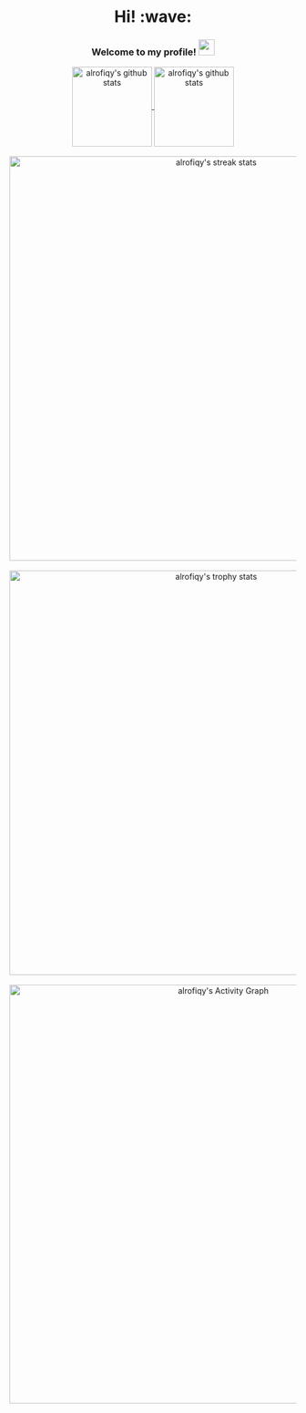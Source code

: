 <h1 align='center'> Hi! :wave:</h1>
<h3 align="center">
  Welcome to my profile!
  <img src="https://media.giphy.com/media/hvRJCLFzcasrR4ia7z/giphy.gif" width="28">
</h3>

<p align='center'>
   <a href="https://github.com/alrofiqy/">
   <img align="center" height="140px" src="https://github-readme-stats.vercel.app/api/top-langs/?username=alrofiqy&layout=compact&title_color=8B64FF" alt="alrofiqy's github stats"/>
   </a>
   <a href="https://github.com/alrofiqy/">
   <img align="center" height="140px" src="https://github-readme-stats.vercel.app/api?username=alrofiqy&hide=issues&count_private=true&show_icons=true&title_color=8B64FF&icon_color=8B64FF" alt="alrofiqy's github stats" />
   </a><br/><br/>
  <a href="https://github.com/alrofiqy/">
   <img align="center" width="710px" src="https://github-readme-streak-stats.herokuapp.com/?user=alrofiqy&theme=default&fire=8B64FF&ring=8B64FF&currStreakLabel=8B64FF&sideNums=8B64FF&currStreakNum=d62976" alt="alrofiqy's streak stats"/>
   </a><br/><br/>
   <img align="center" width="710px" src="https://github-profile-trophy.vercel.app/?username=alrofiqy&column=7" alt="alrofiqy's trophy stats"/>
   </a><br/><br/>
   <a href="https://github.com/alrofiqy/"><img width="735px" alt="alrofiqy's Activity Graph" src="https://activity-graph.herokuapp.com/graph?username=alrofiqy&theme=minimal&line=8B64FF&point=d62976" /></a>
</p>

<!-- <details> 
  <summary>💻 GitHub Profile Stats</summary>
  <br/>
    <a href=""/></a>
</details> -->
